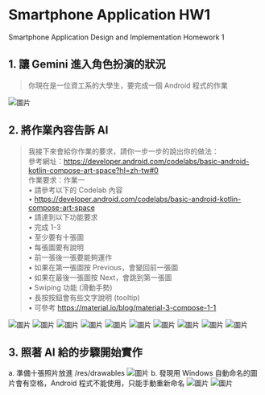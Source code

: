 # Smartphone Application HW1
 Smartphone Application Design and Implementation Homework 1

## 1. 讓 Gemini 進入角色扮演的狀況
> 你現在是一位資工系的大學生，要完成一個 Android 程式的作業

![圖片](https://github.com/user-attachments/assets/c77760ea-5830-46f2-9aa2-3f69a191db1a)

## 2. 將作業內容告訴 AI
> 我接下來會給你作業的要求，請你一步一步的說出你的做法：  
> 參考網址：https://developer.android.com/codelabs/basic-android-kotlin-compose-art-space?hl=zh-tw#0  
> 作業要求：作業一  
> • 請參考以下的 Codelab 內容  
> • https://developer.android.com/codelabs/basic-android-kotlin-compose-art-space  
> • 請達到以下功能要求  
> • 完成 1-3  
> • 至少要有十張圖  
> • 每張圖要有說明  
> • 前一張後一張要能夠運作  
> • 如果在第一張圖按 Previous，會變回前一張圖  
> • 如果在最後一張圖按 Next，會跳到第一張圖  
> • Swiping 功能 (滑動手勢)  
> • 長按按鈕會有些文字說明 (tooltip)  
> • 可參考 https://material.io/blog/material-3-compose-1-1   

![圖片](https://github.com/user-attachments/assets/33f3f883-fc64-4d60-a6b1-3abf1195317d)
![圖片](https://github.com/user-attachments/assets/80aa43f5-4ca0-40e4-985e-ac83e69310c6)
![圖片](https://github.com/user-attachments/assets/90c58c14-06aa-4770-996f-a58bf4dffbd3)
![圖片](https://github.com/user-attachments/assets/366412d8-0085-4b41-a825-11b58dee9d77)
![圖片](https://github.com/user-attachments/assets/d01f610e-7f58-48fa-896e-0c5c16d8aff7)
![圖片](https://github.com/user-attachments/assets/f0c139e3-de8f-4848-b99e-d20b948feee7)
![圖片](https://github.com/user-attachments/assets/4c3fff36-762c-44cc-abc7-39716a04b741)
![圖片](https://github.com/user-attachments/assets/e05eefef-c9b6-4eb8-a898-4d80ba3bda1b)
![圖片](https://github.com/user-attachments/assets/646c2782-31ab-48ba-9ff9-ed4703720961)
![圖片](https://github.com/user-attachments/assets/30628fab-7bca-4eff-8588-dee80e97a363)

## 3. 照著 AI 給的步驟開始實作
a. 準備十張照片放進 /res/drawables
![圖片](https://github.com/user-attachments/assets/378b8d0b-765e-41fe-b64c-0db86ea09809)
b. 發現用 Windows 自動命名的圖片會有空格，Android 程式不能使用，只能手動重新命名
![圖片](https://github.com/user-attachments/assets/637854fa-5294-4249-b1d7-04a0275e8aff)
![圖片](https://github.com/user-attachments/assets/37e0af9c-3d23-40c0-a00b-02b531f2f307)


